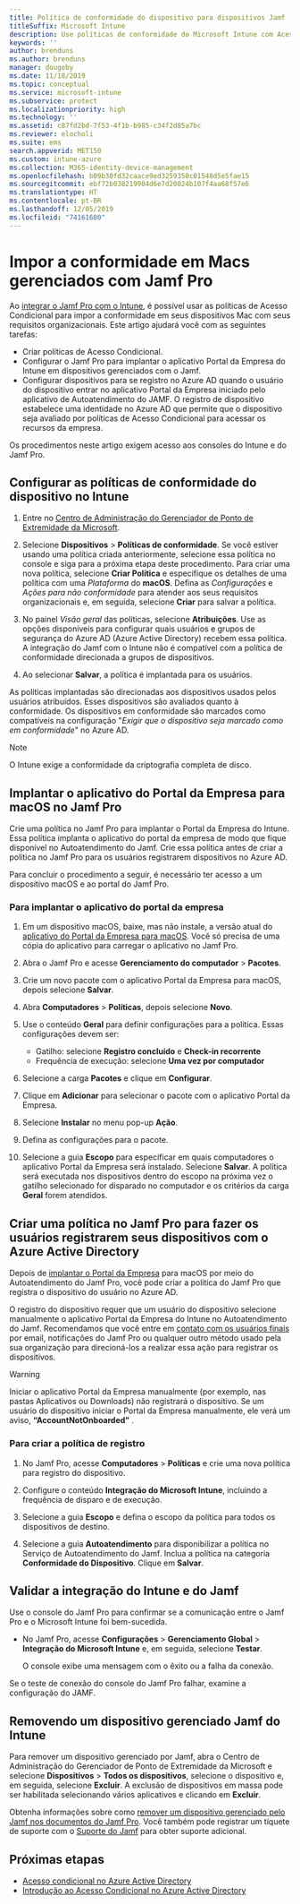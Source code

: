 ```yaml
---
title: Política de conformidade do dispositivo para dispositivos Jamf
titleSuffix: Microsoft Intune
description: Use políticas de conformidade do Microsoft Intune com Acesso Condicional do Azure Active Directory para ajudar a proteger dispositivos gerenciados pelo Jamf.
keywords: ''
author: brenduns
ms.author: brenduns
manager: dougeby
ms.date: 11/18/2019
ms.topic: conceptual
ms.service: microsoft-intune
ms.subservice: protect
ms.localizationpriority: high
ms.technology: ''
ms.assetid: c87fd2bd-7f53-4f1b-b985-c34f2d85a7bc
ms.reviewer: elocholi
ms.suite: ems
search.appverid: MET150
ms.custom: intune-azure
ms.collection: M365-identity-device-management
ms.openlocfilehash: b09b30fd32caace9ed3259350c01548d5e5fae15
ms.sourcegitcommit: ebf72b038219904d6e7d20024b107f4aa68f57e6
ms.translationtype: HT
ms.contentlocale: pt-BR
ms.lasthandoff: 12/05/2019
ms.locfileid: "74161600"
---
```

# <a name="enforce-compliance-on-macs-managed-with-jamf-pro"></a>Impor a conformidade em Macs gerenciados com Jamf Pro

Ao [integrar o Jamf Pro com o Intune](conditional-access-integrate-jamf.md), é possível usar as políticas de Acesso Condicional para impor a conformidade em seus dispositivos Mac com seus requisitos organizacionais.  Este artigo ajudará você com as seguintes tarefas:  

- Criar políticas de Acesso Condicional.
- Configurar o Jamf Pro para implantar o aplicativo Portal da Empresa do Intune em dispositivos gerenciados com o Jamf.
- Configurar dispositivos para se registro no Azure AD quando o usuário do dispositivo entrar no aplicativo Portal da Empresa iniciado pelo aplicativo de Autoatendimento do JAMF. O registro de dispositivo estabelece uma identidade no Azure AD que permite que o dispositivo seja avaliado por políticas de Acesso Condicional para acessar os recursos da empresa.  
 
Os procedimentos neste artigo exigem acesso aos consoles do Intune e do Jamf Pro.

## <a name="set-up-device-compliance-policies-in-intune"></a>Configurar as políticas de conformidade do dispositivo no Intune

1. Entre no [Centro de Administração do Gerenciador de Ponto de Extremidade da Microsoft](https://go.microsoft.com/fwlink/?linkid=2109431).

2. Selecione **Dispositivos** > **Políticas de conformidade**. Se você estiver usando uma política criada anteriormente, selecione essa política no console e siga para a próxima etapa deste procedimento. Para criar uma nova política, selecione **Criar Política** e especifique os detalhes de uma política com uma *Plataforma* do **macOS**. Defina as *Configurações* e *Ações para não conformidade* para atender aos seus requisitos organizacionais e, em seguida, selecione **Criar** para salvar a política.

3. No painel *Visão geral* das políticas, selecione **Atribuições**. Use as opções disponíveis para configurar quais usuários e grupos de segurança do Azure AD (Azure Active Directory) recebem essa política. A integração do Jamf com o Intune não é compatível com a política de conformidade direcionada a grupos de dispositivos.

4. Ao selecionar **Salvar**, a política é implantada para os usuários.  

As políticas implantadas são direcionadas aos dispositivos usados pelos usuários atribuídos. Esses dispositivos são avaliados quanto à conformidade. Os dispositivos em conformidade são marcados como compatíveis na configuração "*Exigir que o dispositivo seja marcado como em conformidade*" no Azure AD.  

> [!NOTE]
> O Intune exige a conformidade da criptografia completa de disco.

## <a name="deploy-the-company-portal-app-for-macos-in-jamf-pro"></a>Implantar o aplicativo do Portal da Empresa para macOS no Jamf Pro

Crie uma política no Jamf Pro para implantar o Portal da Empresa do Intune. Essa política implanta o aplicativo do portal da empresa de modo que fique disponível no Autoatendimento do Jamf. Crie essa política antes de criar a política no Jamf Pro para os usuários registrarem dispositivos no Azure AD.  

Para concluir o procedimento a seguir, é necessário ter acesso a um dispositivo macOS e ao portal do Jamf Pro. 

### <a name="to-deploy-the-company-portal-app"></a>Para implantar o aplicativo do portal da empresa  

1. Em um dispositivo macOS, baixe, mas não instale, a versão atual do [aplicativo do Portal da Empresa para macOS](https://go.microsoft.com/fwlink/?linkid=862280). Você só precisa de uma cópia do aplicativo para carregar o aplicativo no Jamf Pro.  

2. Abra o Jamf Pro e acesse **Gerenciamento do computador** > **Pacotes**.

3. Crie um novo pacote com o aplicativo Portal da Empresa para macOS, depois selecione **Salvar**.

4. Abra **Computadores** > **Políticas**, depois selecione **Novo**.

5. Use o conteúdo **Geral** para definir configurações para a política. Essas configurações devem ser:
   - Gatilho: selecione **Registro concluído** e **Check-in recorrente**
   - Frequência de execução: selecione **Uma vez por computador**

6. Selecione a carga **Pacotes** e clique em **Configurar**.

7. Clique em **Adicionar** para selecionar o pacote com o aplicativo Portal da Empresa.

8. Selecione **Instalar** no menu pop-up **Ação**.
9. Defina as configurações para o pacote.

10. Selecione a guia **Escopo** para especificar em quais computadores o aplicativo Portal da Empresa será instalado. Selecione **Salvar**. A política será executada nos dispositivos dentro do escopo na próxima vez o gatilho selecionado for disparado no computador e os critérios da carga **Geral** forem atendidos.

## <a name="create-a-policy-in-jamf-pro-to-have-users-register-their-devices-with-azure-active-directory"></a>Criar uma política no Jamf Pro para fazer os usuários registrarem seus dispositivos com o Azure Active Directory  

Depois de [implantar o Portal da Empresa](conditional-access-assign-jamf.md#deploy-the-company-portal-app-for-macos-in-jamf-pro) para macOS por meio do Autoatendimento do Jamf Pro, você pode criar a política do Jamf Pro que registra o dispositivo do usuário no Azure AD. 

O registro do dispositivo requer que um usuário do dispositivo selecione manualmente o aplicativo Portal da Empresa do Intune no Autoatendimento do Jamf. Recomendamos que você entre em [contato com os usuários finais](../fundamentals/end-user-educate.md) por email, notificações do Jamf Pro ou qualquer outro método usado pela sua organização para direcioná-los a realizar essa ação para registrar os dispositivos. 

> [!WARNING]
> Iniciar o aplicativo Portal da Empresa manualmente (por exemplo, nas pastas Aplicativos ou Downloads) não registrará o dispositivo. Se um usuário do dispositivo iniciar o Portal da Empresa manualmente, ele verá um aviso, **“AccountNotOnboarded”** .

### <a name="to-create-the-registration-policy"></a>Para criar a política de registro  

1. No Jamf Pro, acesse **Computadores** > **Políticas** e crie uma nova política para registro do dispositivo.

2. Configure o conteúdo **Integração do Microsoft Intune**, incluindo a frequência de disparo e de execução.

3. Selecione a guia **Escopo** e defina o escopo da política para todos os dispositivos de destino.

4. Selecione a guia **Autoatendimento** para disponibilizar a política no Serviço de Autoatendimento do Jamf. Inclua a política na categoria **Conformidade do Dispositivo**. Clique em **Salvar**.

## <a name="validate-intune-and-jamf-integration"></a>Validar a integração do Intune e do Jamf  

Use o console do Jamf Pro para confirmar se a comunicação entre o Jamf Pro e o Microsoft Intune foi bem-sucedida. 

- No Jamf Pro, acesse **Configurações** > **Gerenciamento Global** > **Integração do Microsoft Intune** e, em seguida, selecione **Testar**.

    O console exibe uma mensagem com o êxito ou a falha da conexão.  

Se o teste de conexão do console do Jamf Pro falhar, examine a configuração do JAMF. 


## <a name="removing-a-jamf-managed-device-from-intune"></a>Removendo um dispositivo gerenciado Jamf do Intune

Para remover um dispositivo gerenciado por Jamf, abra o Centro de Administração do Gerenciador de Ponto de Extremidade da Microsoft e selecione **Dispositivos** > **Todos os dispositivos**, selecione o dispositivo e, em seguida, selecione **Excluir**.  A exclusão de dispositivos em massa pode ser habilitada selecionando vários aplicativos e clicando em **Excluir**.

Obtenha informações sobre como [remover um dispositivo gerenciado pelo Jamf nos documentos do Jamf Pro](https://www.jamf.com/jamf-nation/articles/80/unmanaging-computers-while-preserving-their-inventory-information). Você também pode registrar um tíquete de suporte com o [Suporte do Jamf](https://www.jamf.com/support/) para obter suporte adicional. 

## <a name="next-steps"></a>Próximas etapas

- [Acesso condicional no Azure Active Directory](https://docs.microsoft.com/azure/active-directory/active-directory-conditional-access-azure-portal)
- [Introdução ao Acesso Condicional no Azure Active Directory](https://docs.microsoft.com/azure/active-directory/active-directory-conditional-access-azure-portal-get-started)
